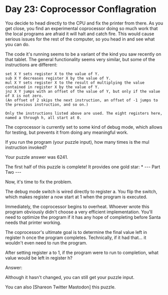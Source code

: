 # Day 23: Coprocessor Conflagration 

You decide to head directly to the CPU and fix the printer from
there. As you get close, you find an experimental coprocessor doing so
much work that the local programs are afraid it will halt and catch
fire. This would cause serious issues for the rest of the computer, so
you head in and see what you can do.

The code it's running seems to be a variant of the kind you saw
recently on that tablet. The general functionality seems very similar,
but some of the instructions are different:

    set X Y sets register X to the value of Y.
    sub X Y decreases register X by the value of Y.
    mul X Y sets register X to the result of multiplying the value contained in register X by the value of Y.
    jnz X Y jumps with an offset of the value of Y, but only if the value of X is not zero. 
	(An offset of 2 skips the next instruction, an offset of -1 jumps to the previous instruction, and so on.)

    Only the instructions listed above are used. The eight registers here, named a through h, all start at 0.

The coprocessor is currently set to some kind of debug mode, which
allows for testing, but prevents it from doing any meaningful work.

If you run the program (your puzzle input), how many times is the mul
instruction invoked?

Your puzzle answer was 6241.

The first half of this puzzle is complete! It provides one gold
star: * --- Part Two ---

Now, it's time to fix the problem.

The debug mode switch is wired directly to register a. You flip the
switch, which makes register a now start at 1 when the program is
executed.

Immediately, the coprocessor begins to overheat. Whoever wrote this
program obviously didn't choose a very efficient
implementation. You'll need to optimize the program if it has any hope
of completing before Santa needs that printer working.

The coprocessor's ultimate goal is to determine the final value left
in register h once the program completes. Technically, if it had
that... it wouldn't even need to run the program.

After setting register a to 1, if the program were to run to
completion, what value would be left in register h?

Answer:

Although it hasn't changed, you can still get your puzzle input.

You can also [Shareon Twitter Mastodon] this puzzle.

